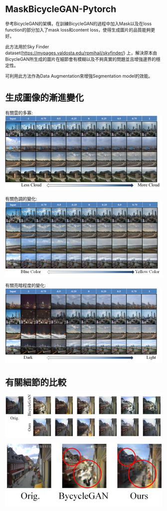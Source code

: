 # MaskBicycleGAN-Pytorch
參考BicycleGAN的架構，在訓練BicycleGAN的過程中加入Mask以及在loss function的部分加入了mask loss和content loss，使得生成圖片的品質能夠更好。

此方法用於Sky Finder dataset(https://mypages.valdosta.edu/rpmihail/skyfinder/) 上，解決原本由BicycleGAN所生成的圖片在細節會有模糊以及不夠真實的問題並且增強邊界的穩定性。

可利用此方法作為Data Augmentation來增強Segmentation model的效能。

# 生成圖像的漸進變化
有關雲的多寡:
![image](https://github.com/leognha/MaskBicycleGAN-Pytorch/blob/master/img/D1.png)

有關色調的變化:
![image](https://github.com/leognha/MaskBicycleGAN-Pytorch/blob/master/img/D6.png)

有關亮暗程度的變化:
![image](https://github.com/leognha/MaskBicycleGAN-Pytorch/blob/master/img/D8.png)


# 有關細節的比較
![image](https://github.com/leognha/MaskBicycleGAN-Pytorch/blob/master/img/compare_detail2.png)

![image](https://github.com/leognha/MaskBicycleGAN-Pytorch/blob/master/img/compare_detail2_detail.png)

